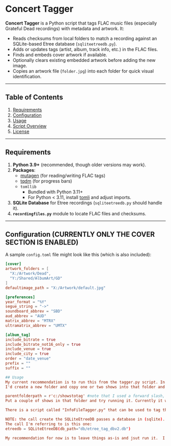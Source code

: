 # Concert Tagger

**Concert Tagger** is a Python script that tags FLAC music files (especially Grateful Dead recordings) with metadata and artwork. It:

- Reads checksums from local folders to match a recording against an SQLite-based Etree database (`sqliteetreedb.py`).
- Adds or updates tags (artist, album, track info, etc.) in the FLAC files.
- Finds and embeds cover artwork if available.
- Optionally clears existing embedded artwork before adding the new image.
- Copies an artwork file (`folder.jpg`) into each folder for quick visual identification.

---

## Table of Contents

1. [Requirements](#requirements)  
2. [Configuration](#configuration)  
3. [Usage](#usage)  
4. [Script Overview](#script-overview)  
5. [License](#license)

---

## Requirements

1. **Python 3.9+** (recommended, though older versions may work).
2. **Packages**:
   - [mutagen](https://mutagen.readthedocs.io/) (for reading/writing FLAC tags)
   - [tqdm](https://pypi.org/project/tqdm/) (for progress bars)
   - `tomllib`  
     - Bundled with Python 3.11+  
     - For Python < 3.11, install [tomli](https://pypi.org/project/tomli/) and adjust imports.
3. **SQLite Database** for Etree recordings (`sqliteetreedb.py` should handle it).
4. **`recordingfiles.py`** module to locate FLAC files and checksums.

---

## Configuration (CURRENTLY ONLY THE COVER SECTION IS ENABLED)

A sample `config.toml` file might look like this (which is also included):

```toml
[cover]
artwork_folders = [
  "X:/Artwork/Dead",
  "Y:/Shared/AlbumArt/GD"
]
defaultimage_path = "X:/Artwork/default.jpg"

[preferences]
year_format = "%Y"
segue_string = "->"
soundboard_abbrev = "SBD"
aud_abbrev = "AUD"
matrix_abbrev = "MTRX"
ultramatrix_abbrev = "UMTX"

[album_tag]
include_bitrate = true
include_bitrate_not16_only = true
include_venue = true
include_city = true
order = "date_venue"
prefix = ""
suffix = ""

## Usage
My current recommendation is to run this from the tagger.py script. In the section at the bottom, change the "parentfolderpath" to the path to a folder that contains show folders.
I'd create a new folder and copy one or two shows into that folder and see how it works rather than running it on a lot of files at once. 

parentfolderpath = r'c:/showstotag' #note that I used a forward slash, this is not necessary on Windows, but make sure the string is precedded with the r.
Put a couple of shows in that folder and try running it. Currently it won't tag song titles unless they're in the database already (over 8,000 are in there though). It will only do the album, artwork and comments. 

There is a script called "InfoFileTagger.py" that can be used to tag the songs. It requires a text file in the directory to contain the shnid and have numbered tracks d1t01 if disc numbers are preferred or 01. song name, 01 song name, or a couple of other formats. I'll be incorporating that functionality directly in a later version. 

NOTE: the call create the SQLiteEtreeDB passes a database in (sqlite). initially that database won't exist. when it initializes it will be populated from the csvs contained in the folder "db/csv/". If you move those files and have not initialized the database, you'll need to change the relative path to the csv files in sqliteetreedb.py. I'll be adding that to the config at some point, but for now, I'd leave them alone. That was a last minute change because the db is too large for github.  Also, as I ahve not added my scraping code to this project, this give a manual way to add more info to the db, for anyone inclined to do this that is not comfortable working with databases. 
The call I'm referring to is this one:
etreedb = SQLiteEtreeDB(db_path="db/etree_tag_dbv2.db")

My recommendation for now is to leave things as-is and jsut run it.  I'll be making updates in the coming weeks as I have time.

